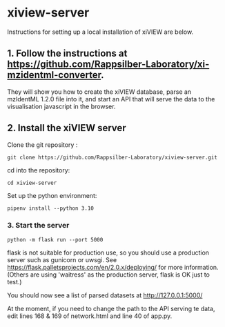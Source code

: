 # xiview-server

Instructions for setting up a local installation of xiVIEW are below.

## 1. Follow the instructions at https://github.com/Rappsilber-Laboratory/xi-mzidentml-converter. 
They will show you how to create the xiVIEW database, parse an mzIdentML 1.2.0 file into it, and start an API that will serve the data to the visualisation javascript in the browser.

## 2. Install the xiVIEW server
Clone the git repository :
```
git clone https://github.com/Rappsilber-Laboratory/xiview-server.git
```

cd into the repository:
```
cd xiview-server
```

Set up the python environment:
```
pipenv install --python 3.10
```

### 3. Start the server
```
python -m flask run --port 5000
```

flask is not suitable for production use, so you should use a production server such as gunicorn or uwsgi. See https://flask.palletsprojects.com/en/2.0.x/deploying/ for more information.
(Others are using 'waitress' as the production server, flask is OK just to test.)

You should now see a list of parsed datasets at http://127.0.0.1:5000/

At the moment, if you need to change the path to the API serving te data, edit lines 168 & 169 of network.html and line 40 of app.py.







